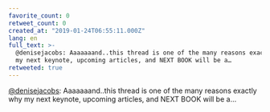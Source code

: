 ```yaml
---
favorite_count: 0
retweet_count: 0
created_at: "2019-01-24T06:55:11.000Z"
lang: en
full_text: >-
  @denisejacobs: Aaaaaaand..this thread is one of the many reasons exactly why
  my next keynote, upcoming articles, and NEXT BOOK will be a…
retweeted: true
---
```


[@denisejacobs](https://twitter.com/denisejacobs): Aaaaaaand..this thread is one
of the many reasons exactly why my next keynote, upcoming articles, and NEXT
BOOK will be a…

